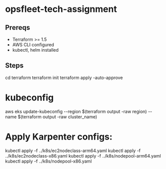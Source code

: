 # opsfleet-tech-assignment

## Prereqs

- Terraform >= 1.5
- AWS CLI configured
- kubectl, helm installed


## Steps

cd terraform
terraform init
terraform apply -auto-approve


# kubeconfig
aws eks update-kubeconfig --region $(terraform output -raw region) --name $(terraform output -raw cluster_name)


# Apply Karpenter configs:

kubectl apply -f ../k8s/ec2nodeclass-arm64.yaml
kubectl apply -f ../k8s/ec2nodeclass-x86.yaml
kubectl apply -f ../k8s/nodepool-arm64.yaml
kubectl apply -f ../k8s/nodepool-x86.yaml


